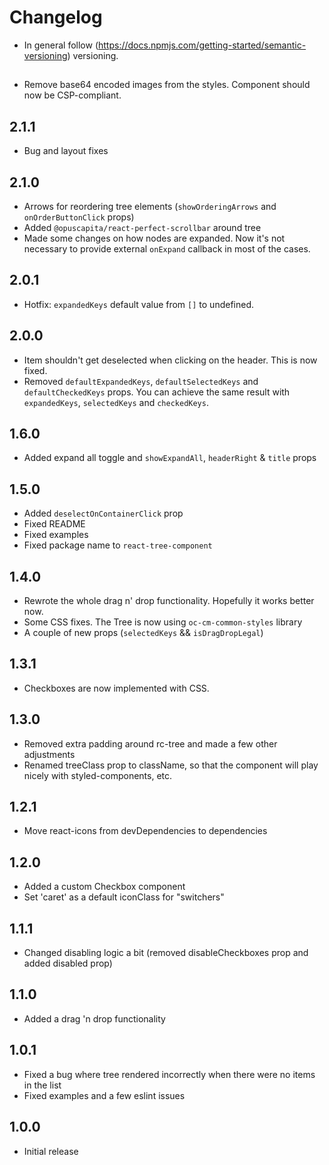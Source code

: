 # Changelog

* In general follow (https://docs.npmjs.com/getting-started/semantic-versioning) versioning.

## <next>
* Remove base64 encoded images from the styles. Component should now be CSP-compliant.

## 2.1.1
* Bug and layout fixes

## 2.1.0
* Arrows for reordering tree elements (`showOrderingArrows` and `onOrderButtonClick` props)
* Added `@opuscapita/react-perfect-scrollbar` around tree
* Made some changes on how nodes are expanded. Now it's not necessary to provide external `onExpand` callback in most of the cases.

## 2.0.1
* Hotfix: `expandedKeys` default value from `[]` to undefined.

## 2.0.0
* Item shouldn't get deselected when clicking on the header. This is now fixed.
* Removed `defaultExpandedKeys`, `defaultSelectedKeys` and `defaultCheckedKeys` props. You can achieve the same result with `expandedKeys`, `selectedKeys` and `checkedKeys`.

## 1.6.0
* Added expand all toggle and `showExpandAll`, `headerRight`  & `title` props

## 1.5.0
* Added `deselectOnContainerClick` prop
* Fixed README
* Fixed examples
* Fixed package name to `react-tree-component`

## 1.4.0
* Rewrote the whole drag n' drop functionality. Hopefully it works better now.
* Some CSS fixes. The Tree is now using `oc-cm-common-styles` library
* A couple of new props (`selectedKeys` && `isDragDropLegal`)

## 1.3.1
* Checkboxes are now implemented with CSS.

## 1.3.0
* Removed extra padding around rc-tree and made a few other adjustments
* Renamed treeClass prop to className, so that the component will play nicely with styled-components, etc.

## 1.2.1
* Move react-icons from devDependencies to dependencies

## 1.2.0
* Added a custom Checkbox component
* Set 'caret' as a default iconClass for "switchers"

## 1.1.1
* Changed disabling logic a bit (removed disableCheckboxes prop and added disabled prop)

## 1.1.0
* Added a drag 'n drop functionality

## 1.0.1
* Fixed a bug where tree rendered incorrectly when there were no items in the list
* Fixed examples and a few eslint issues

## 1.0.0
* Initial release
